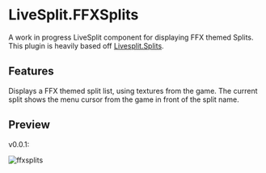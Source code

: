 # LiveSplit.FFXSplits
A work in progress LiveSplit component for displaying FFX themed Splits. This plugin is heavily based off [Livesplit.Splits](https://github.com/LiveSplit/LiveSplit.Splits).

## Features

Displays a FFX themed split list, using textures from the game. 
The current split shows the menu cursor from the game in front of the split name.

## Preview

v0.0.1:

![ffxsplits](https://user-images.githubusercontent.com/11077852/28251003-abfb568a-6a74-11e7-93c9-65204fd7089a.png)



